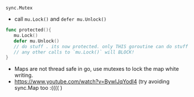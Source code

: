 `sync.Mutex`
- call `mu.Lock()` and `defer mu.Unlock()`

```go
func protected(){
   mu.Lock()
   defer mu.Unlock()
   // do stuff . its now protected. only THIS goroutine can do stuff
   // any other calls to `mu.Lock()` will BLOCK!
}
```

- Maps are not thread safe in go, use mutexes to lock the map white writing.
- https://www.youtube.com/watch?v=BywIJqYodl4 (try avoiding sync.Map too :(((( )
